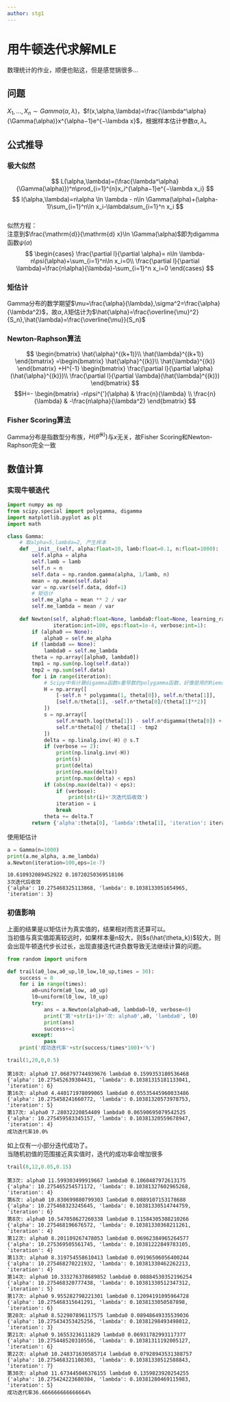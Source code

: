 ```yaml
---
author: stg1
---
```

# 用牛顿迭代求解MLE
数理统计的作业，顺便也贴这，但是感觉锅很多...
## 问题
$X_1,..., X_n \sim Gamma(\alpha,\lambda)$，$f(x,\alpha,\lambda)=\frac{\lambda^\alpha}{\Gamma(\alpha)}x^{\alpha−1}e^{−\lambda x}$，根据样本估计参数$\alpha,\lambda$。

<!-- more -->

## 公式推导
### 极大似然
$$
L(\alpha,\lambda)=(\frac{\lambda^\alpha}{\Gamma(\alpha)})^n\prod_{i=1}^{n}x_i^{\alpha−1}e^{−\lambda x_i}
$$
$$
l(\alpha,\lambda)=n\alpha \ln \lambda - n\ln \Gamma(\alpha)+(\alpha-1)\sum_{i=1}^n\ln x_i-\lambda\sum_{i=1}^n x_i
$$  
似然方程：  
注意到$\frac{\mathrm{d}}{\mathrm{d} x}\ln \Gamma(\alpha)$即为digamma函数$\psi(\alpha)$  
$$
\begin{cases}
\frac{\partial l}{\partial \alpha}= n\ln \lambda-n\psi(\alpha)+\sum_{i=1}^n\ln x_i=0\\
\frac{\partial l}{\partial \lambda}=\frac{n\alpha}{\lambda}-\sum_{i=1}^n x_i=0
\end{cases}
$$
### 矩估计
Gamma分布的数学期望$\mu=\frac{\alpha}{\lambda},\sigma^2=\frac{\alpha}{\lambda^2}$，故$\alpha,\lambda$矩估计为$\hat{\alpha}=\frac{\overline{\mu}^2}{S_n},\hat{\lambda}=\frac{\overline{\mu}}{S_n}$

### Newton-Raphson算法
$$
\begin{bmatrix}
\hat{\alpha}^{(k+1)}\\
\hat{\lambda}^{(k+1)}
\end{bmatrix}
=\begin{bmatrix}
\hat{\alpha}^{(k)}\\
\hat{\lambda}^{(k)}
\end{bmatrix}
+H^{-1}
\begin{bmatrix}
\frac{\partial l}{\partial \alpha}(\hat{\alpha}^{(k)})\\
\frac{\partial l}{\partial \lambda}(\hat{\lambda}^{(k)})
\end{bmatrix}
$$
$$H=-
\begin{bmatrix}
   -n\psi^{'}(\alpha) & \frac{n}{\lambda} \\
   \frac{n}{\lambda} & -\frac{n\alpha}{\lambda^2}
\end{bmatrix}
$$
### Fisher Scoring算法
Gamma分布是指数型分布族，$H(\hat{\theta}^{(k)})$与$x$无关，故Fisher Scoring和Newton-Raphson完全一致

## 数值计算
### 实现牛顿迭代


```python
import numpy as np
from scipy.special import polygamma, digamma
import matplotlib.pyplot as plt
import math

class Gamma:
    # 取alpha=5,lambda=2, 产生样本
    def __init__(self, alpha:float=10, lamb:float=0.1, n:float=1000):
        self.alpha = alpha
        self.lamb = lamb
        self.n = n
        self.data = np.random.gamma(alpha, 1/lamb, n)
        mean = np.mean(self.data)
        var = np.var(self.data, ddof=1)
        # 矩估计
        self.me_alpha = mean ** 2 / var
        self.me_lambda = mean / var
    
    def Newton(self, alpha0:float=None, lambda0:float=None, learning_rate:float=1.0,
               iteration:int=100, eps:float=1e-4, verbose:int=1):
        if (alpha0 == None):
            alpha0 = self.me_alpha
        if (lambda0 == None):
            lambda0 = self.me_lambda
        theta = np.array([alpha0, lambda0])
        tmp1 = np.sum(np.log(self.data))
        tmp2 = np.sum(self.data)
        for i in range(iteration):
            # Scipy中有计算digamma函数n重导数的polygamma函数，好像是用的Riemann-Zeta函数计算的
            H = np.array([
                [-self.n * polygamma(1, theta[0]), self.n/theta[1]],
                [self.n/theta[1], -self.n*theta[0]/(theta[1]**2)]
            ])
            s = np.array([
                self.n*math.log(theta[1]) - self.n*digamma(theta[0]) + tmp1,
                self.n*theta[0] / theta[1] - tmp2
            ])
            delta = np.linalg.inv(-H) @ s.T
            if (verbose == 2):
                print(np.linalg.inv(-H))
                print(s)
                print(delta)
                print(np.max(delta))
                print(np.max(delta) < eps)
            if (abs(np.max(delta)) < eps):
                if (verbose):
                    print(str(i)+'次迭代后收敛')
                iteration = i
                break
            theta += delta.T
        return {'alpha':theta[0], 'lambda':theta[1], 'iteration': iteration}
```

使用矩估计


```python
a = Gamma(n=1000)
print(a.me_alpha, a.me_lambda)
a.Newton(iteration=100,eps=1e-7)
```

    10.610932089452922 0.10720250369518106
    3次迭代后收敛
    {'alpha': 10.275468325113868, 'lambda': 0.1038133051654965, 'iteration': 3}



### 初值影响
上面的结果是以矩估计为真实值的，结果相对而言还算可以。  
当初值与真实值距离较远时，如果样本量n较大，则$s(\hat{\theta_k})$较大，则会出现牛顿迭代步长过长，出现直接迭代进负数导致无法继续计算的问题。  


```python
from random import uniform

def trail(a0_low,a0_up,l0_low,l0_up,times = 30):
    success = 0
    for i in range(times):
        a0=uniform(a0_low, a0_up)
        l0=uniform(l0_low, l0_up)
        try:
            ans = a.Newton(alpha0=a0, lambda0=l0, verbose=0)
            print('第'+str(i+1)+'次: alpha0',a0, 'lambda0', l0)
            print(ans)
            success+=1
        except:
            pass
    print('成功迭代率'+str(success/times*100)+'%')
```


```python
trail(1,20,0,0.5)
```

    第10次: alpha0 17.068797744939676 lambda0 0.1599353180536468
    {'alpha': 10.275452639304431, 'lambda': 0.10381315181133041, 'iteration': 6}
    第16次: alpha0 4.440171978099065 lambda0 0.05535445960033486
    {'alpha': 10.275458241660772, 'lambda': 0.10381320573978753, 'iteration': 5}
    第17次: alpha0 7.28032220854409 lambda0 0.06590695079542525
    {'alpha': 10.275459583345157, 'lambda': 0.10381320559678947, 'iteration': 4}
    成功迭代率10.0%


如上仅有一小部分迭代成功了。  
当随机初值的范围接近真实值时，迭代的成功率会增加很多


```python
trail(8,12,0.05,0.15)
```

    第3次: alpha0 11.599303499919667 lambda0 0.1060487972613175
    {'alpha': 10.275465254571172, 'lambda': 0.10381327602965268, 'iteration': 4}
    第6次: alpha0 10.830699880799303 lambda0 0.0889107153178688
    {'alpha': 10.275468323245645, 'lambda': 0.10381330514744759, 'iteration': 6}
    第8次: alpha0 10.547058627260338 lambda0 0.11584305308210266
    {'alpha': 10.275468196676572, 'lambda': 0.10381330368211261, 'iteration': 4}
    第12次: alpha0 8.201109267478053 lambda0 0.06962384965264577
    {'alpha': 10.275369505561745, 'lambda': 0.10381222849783105, 'iteration': 4}
    第13次: alpha0 8.319754558610413 lambda0 0.09196506056400244
    {'alpha': 10.275468270221932, 'lambda': 0.10381330462262213, 'iteration': 4}
    第14次: alpha0 10.333276378689852 lambda0 0.08884530352196254
    {'alpha': 10.275468320777438, 'lambda': 0.10381330512347312, 'iteration': 5}
    第17次: alpha0 9.955282798221301 lambda0 0.12094191095964728
    {'alpha': 10.275468315641291, 'lambda': 0.1038133050587898, 'iteration': 6}
    第20次: alpha0 8.522907896117575 lambda0 0.08948649335539036
    {'alpha': 10.275434353425256, 'lambda': 0.10381298493498012, 'iteration': 3}
    第21次: alpha0 9.16553236111829 lambda0 0.06931782993117377
    {'alpha': 10.275448520310556, 'lambda': 0.10381311192005127, 'iteration': 6}
    第22次: alpha0 10.248371630585714 lambda0 0.07928943531388757
    {'alpha': 10.275468321108303, 'lambda': 0.10381330512588843, 'iteration': 7}
    第30次: alpha0 11.673445046376155 lambda0 0.1359823920254255
    {'alpha': 10.275424223680384, 'lambda': 0.10381280469115983, 'iteration': 5}
    成功迭代率36.666666666666664%
